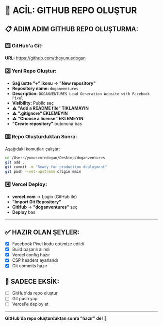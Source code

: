 # 🚨 ACİL: GITHUB REPO OLUŞTUR

## 📋 ADIM ADIM GITHUB REPO OLUŞTURMA:

### 1️⃣ GitHub'a Git:

**URL:** https://github.com/theyunusdogan

### 2️⃣ Yeni Repo Oluştur:

- **Sağ üstte "+" ikonu** → **"New repository"**
- **Repository name:** `doganventures`
- **Description:** `DOGANVENTURES Lead Generation Website with Facebook Pixel`
- **Visibility:** Public seç
- ⚠️ **"Add a README file" TIKLAMAYIN**
- ⚠️ **".gitignore" EKLEMEYIN**
- ⚠️ **"Choose a license" EKLEMEYIN**
- **"Create repository"** butonuna bas

### 3️⃣ Repo Oluşturduktan Sonra:

Aşağıdaki komutları çalıştır:

```bash
cd /Users/yunusemredogan/Desktop/doganventures
git add .
git commit -m "Ready for production deployment"
git push --set-upstream origin main
```

### 4️⃣ Vercel Deploy:

- **vercel.com** → Login (GitHub ile)
- **"Import Git Repository"**
- **GitHub** → **"doganventures"** seç
- **Deploy** bas

---

## ✅ HAZIR OLAN ŞEYLER:

- [x] Facebook Pixel kodu optimize edildi
- [x] Build başarılı alındı
- [x] Vercel config hazır
- [x] CSP headers ayarlandı
- [x] Git commits hazır

## 🚨 SADECE EKSİK:

- [ ] GitHub'da repo oluştur
- [ ] Git push yap
- [ ] Vercel'e deploy et

---

**GitHub'da repo oluşturduktan sonra "hazır" de!** 🚀
